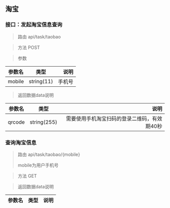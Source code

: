 ## 淘宝
### 接口：发起淘宝信息查询
>路由 api/task/taobao

>方法 POST

>参数

参数名|类型|说明
---|:--:|---:
mobile|string(11)|手机号

>返回数据data说明

参数名|类型|说明
---|:--:|---:
qrcode|string(255)|需要使用手机淘宝扫码的登录二维码，有效期40秒

### 查询淘宝信息

>路由 api/task/taobao/{mobile} 
>
>mobile为用户手机号

>方法 GET

>返回数据data说明

参数名|类型|说明
---|:--:|---:


